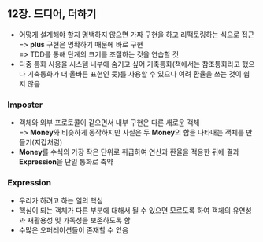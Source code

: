 ## 12장. 드디어, 더하기
   
- 어떻게 설계해야 할지 명백하지 않으면 가짜 구현을 하고 리팩토링하는 식으로 접근  
  => **plus** 구현은 명확하기 때문에 바로 구현  
  => TDD를 통해 단계의 크기를 조절하는 것을 연습할 것
- 다중 통화 사용을 시스템 내부에 숨기고 싶어 기축통화(책에서는 참조통화라고 했으나 기축통화가 더 올바른 표현인 듯)를 사용할 수 있으나 여려 환율을 쓰는 것이 쉽지 않음

### **Imposter**  

- 객체와 외부 프로토콜이 같으면서 내부 구현은 다른 새로운 객체  
    => **Money**와 비슷하게 동작하지만 사실은 두 **Money**의 합을 나타내는 객체를 만들기(지갑처럼)
- **Money**를 수식의 가장 작은 단위로 취급하여 연산과 환율을 적용한 뒤에 결과 **Expression**을 단일 통화로 축약

### **Expression**

- 우리가 하려고 하는 일의 핵심
- 핵심이 되는 객체가 다른 부분에 대해서 될 수 있으면 모르도록 하여 객체의 유연성과 재활용성 및 가독성을 보존하도록 함
- 수많은 오퍼레이션들이 존재할 수 있음